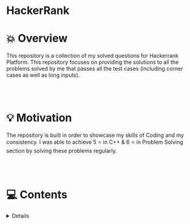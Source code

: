 # HackerRank


# 💥 Overview
This repository is a collection of my solved questions for Hackerrank Platform. This repository focuses on providing the solutions to all the problems solved by me that passes all the test cases (including corner cases as well as long inputs).

<br>
<br>

# 💡 Motivation
The repository is built in order to showcase my skills of Coding and my consistency. I was able to achieve 5 ⭐ in C++ & 6 ⭐ in Problem Solving section by solving these problems regularly.

<br>
<br>

# 💻 Contents
<!-- - [C++](/C%2B%2B/README.md)
- [Problem Solving](/Problem%20Solving/README.md) -->

<details>
  <ul>
    <li>
      <summary> <h2> C++ </h2> </summary>
        <details>
            <ul>
                <li> <summary> 
                  <h4> Introduction </h4> 
                  <ul>
                    <li><a href="/C%2B%2B/Introduction/ArraysIntroduction.cpp">Arrays Introduction </a>
                    <li><a href="/C%2B%2B/Introduction/BasicDataTypes.cpp">Basic Data Types </a>
                    <li><a href="/C%2B%2B/Introduction/ConditionalStatements.cpp">Conditional Statements </a>
                    <li><a href="/C%2B%2B/Introduction/ForLoop.cpp">For Loop </a>
                    <li><a href="/C%2B%2B/Introduction/Functions.cpp">Functions </a>
                    <li><a href="/C%2B%2B/Introduction/InputOutput.cpp">Input & Output </a>
                  </ul>
                 </summary> </li>
                <li> <summary> <h4> STL Library </h4> </summary> </li> 
                <li> <summary> <h4> Strings </h4> </summary> </li> 
                <li> <summary> <h4> Classes </h4> </summary> </li> 
            </ul>
        </details>
    </li>
    <li> 
      <summary> <h2> Problem Solving </h2> </summary>
        <details>
           <ul>
             <li> <summary> <h4> Data Structures </h4> </summary>
                <details>
                    <ul>
                        <li> <summary> <h5> Arrays </h5> </summary> </li> 
                        <li> <summary> <h5> Linked Lists </h35> </summary> </li> 
                        <li> <summary> <h5> Stacks </h5> </summary> </li> 
                        <li> <summary> <h5> Queues </h5> </summary> </li> 
                        <li> <summary> <h5> Trees </h5> </summary> </li> 
                        <li> <summary> <h5> Heaps </h5> </summary> </li> 
                    </ul>
                </details> 
            </li>
             <li> <summary> <h4> Algorithms </h4> </summary> 
                <details>
                    <ul>
                        <li> <summary> <h5> Warmup </h5> </summary>  </li> 
                        <li> <summary> <h5> Implementation </h5> </summary>  </li> 
                        <li> <summary> <h5> Searching </h5> </summary>  </li> 
                        <li> <summary> <h5> Sorting </h5> </summary>  </li> 
                        <li> <summary> <h5> Strings </h5> </summary>  </li> 
                        <li> <summary> <h5> Recursion </h5> </summary>  </li> 
                        <li> <summary> <h5> Greedy </h5> </summary>  </li> 
                        <li> <summary> <h5> Graph Theory </h5> </summary>  </li> 
                        <li> <summary> <h5> Dynamic Programming </h5> </summary>  </li> 
                    </ul>
                </details> 
            </li>
          </ul>
        </details> 
    </li>
  </ul>
</details>
